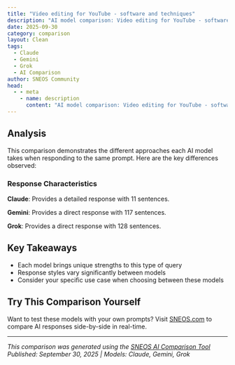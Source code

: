 ```yaml
---
title: "Video editing for YouTube - software and techniques"
description: "AI model comparison: Video editing for YouTube - software and techniques..."
date: 2025-09-30
category: comparison
layout: Clean
tags:
  - Claude
  - Gemini
  - Grok
  - AI Comparison
author: SNEOS Community
head:
  - - meta
    - name: description
      content: "AI model comparison: Video editing for YouTube - software and techniques..."
---
```


<ChatComparison
  title="Video editing for YouTube - software and techniques"
  prompt="Video editing for YouTube - software and techniques"
  :responses='{
    "Claude": "# YouTube Video Editing: Software \u0026 Techniques Guide\n\n## \uD83C\uDFAC **Software Recommendations by Skill Level**\n\n### **Beginner-Friendly**\n- **DaVinci Resolve** (Free) - Professional features, steep learning curve but worth it\n- **Shotcut** (Free) - Simple interface, good for basic editing\n- **iMovie** (Mac) - Intuitive, great templates\n- **Filmora** (Paid) - User-friendly with effects library\n\n### **Intermediate**\n- **Adobe Premiere Pro** (Subscription) - Industry standard, extensive tutorials\n- **Final Cut Pro** (Mac) - Optimized for Mac, magnetic timeline\n- **HitFilm Express** (Free/Paid) - Built-in VFX capabilities\n\n### **Advanced**\n- **Avid Media Composer** - Professional workflows\n- **Adobe After Effects** - For motion graphics and complex effects\n\n## \uD83C\uDFAF **Essential YouTube Editing Techniques**\n\n### **Hook Creation (First 15 seconds)**\n- Start with action/question/bold statement\n- Use quick cuts and dynamic visuals\n- Tease what\u0027s coming later in the video\n\n### **Pacing \u0026 Retention**\n- **Jump cuts** - Remove \u0022ums,\u0022 pauses, mistakes\n- **Cutaway shots** - B-roll to illustrate points\n- **Speed ramping** - Speed up boring parts, slow down key moments\n- **Pattern interrupts** - Change scenes every 3-5 seconds\n\n### **Audio Enhancement**\n- **Noise reduction** - Clean background noise\n- **EQ adjustment** - Enhance voice frequencies\n- **Compression** - Even out volume levels\n- **Music mixing** - Background music at -20dB to -15dB\n\n## \uD83D\uDCF1 **YouTube-Specific Optimizations**\n\n### **Thumbnails**\n- Export at 1280x720px\n- High contrast, bold text\n- Faces with exaggerated expressions\n- Consistent branding elements\n\n### **Format Settings**\n- **Resolution**: 1080p minimum (4K preferred)\n- **Frame rate**: 24fps (cinematic) or 30fps (standard)\n- **Bitrate**: 8-12 Mbps for 1080p\n- **Format**: MP4 (H.264 codec)\n\n### **Accessibility**\n- Add captions/subtitles\n- Use clear, readable fonts\n- Maintain good color contrast\n\n## \uD83D\uDE80 **Advanced Techniques**\n\n### **Storytelling Structure**\n1. **Hook** (0-15 seconds)\n2. **Setup** - Introduce topic/problem\n3. **Conflict** - Build tension/curiosity\n4. **Resolution** - Deliver value/solution\n5. **CTA** - Subscribe, like, comment\n\n### **Visual Enhancement**\n- **Color grading** - Consistent look across clips\n- **Motion graphics** - Lower thirds, animated text\n- **Transitions** - Cross dissolves, wipes (use sparingly)\n- **Split screen** - Compare/contrast visuals\n\n### **Engagement Boosters**\n- **Progress bars** - Show video structure\n- **Countdown timers** - Create urgency\n- **Highlight boxes** - Draw attention to key points\n- **Zoom effects** - Emphasize important moments\n\n## \uD83D\uDCA1 **Workflow Tips**\n\n### **Pre-Production**\n- Plan your edit with a rough script/outline\n- Organize footage in labeled folders\n- Create project templates with standard settings\n\n### **Editing Process**\n1. **Rough cut** - Basic story structure\n2. **Fine cut** - Detailed pacing and timing\n3. **Color/Audio** - Polish the technical aspects\n4. **Graphics** - Add titles, effects, thumbnails\n5. **Final review** - Check on different devices\n\n### **Time-Saving Shortcuts**\n- Use keyboard shortcuts extensively\n- Create custom effect presets\n- Batch export multiple videos\n- Use proxy files for 4K footage\n\n## \uD83D\uDCCA **Analytics-Driven Editing**\n\n### **Monitor These Metrics**\n- **Average view duration** - Identify drop-off points\n- **Click-through rate** - Thumbnail/title effectiveness\n- **Engagement rate** - Comments, likes, shares\n\n### **Adjust Based on Data**\n- Shorten intros if early drop-off occurs\n- Test different thumbnail styles\n- A/B test different opening hooks\n\n## ",
    "Gemini": "Okay, let\u0027s dive into the world of YouTube video editing, covering software options and techniques to help you create engaging content.\n\n**I. Software Options (Categorized by Skill Level and Budget):**\n\n*   **Beginner-Friendly \u0026 Free (or Freemium):**\n\n    *   **DaVinci Resolve (Free Version):** A surprisingly powerful option with a free version that\u0027s more than enough for most beginners.  It has a steep learning curve, but the free version offers cutting, color correction, audio mixing, and some visual effects.  Lots of tutorials available on YouTube.\n    *   **CapCut (Mobile \u0026 Desktop):** Incredibly user-friendly, especially if you\u0027re coming from TikTok or similar platforms. It\u0027s available on mobile and desktop, and it\u0027s free with some templates/effects as paid options. Great for simple edits, adding text, music, and transitions.\n    *   **OpenShot:** A completely free and open-source editor.  It\u0027s not the most polished, but it\u0027s functional and a good starting point if you want something free without limitations.\n\n*   **Mid-Range \u0026 Affordable (Paid, often Subscription-Based):**\n\n    *   **Filmora:** An easier-to-learn, powerful editor with a lot of built-in effects, transitions, and templates. It\u0027s a good balance between ease of use and functionality. Often available with a perpetual license or a subscription.\n    *   **Adobe Premiere Elements:** A simplified version of Premiere Pro, targeted at hobbyists. It has guided edits and automatic features to make video editing easier.\n\n*   **Professional-Grade (Paid, often Subscription-Based):**\n\n    *   **Adobe Premiere Pro:** The industry standard. Incredibly powerful, with a vast array of features for editing, color correction, audio mixing, and more. Requires a Creative Cloud subscription.  Excellent integration with other Adobe products like After Effects and Photoshop.\n    *   **Final Cut Pro:** (Mac only) A professional-level editor known for its speed and efficient workflow. A one-time purchase (rather than a subscription).\n\n**Choosing the Right Software:**\n\n*   **Your experience level:** Start with something beginner-friendly if you\u0027re new to video editing.\n*   **Your budget:** Factor in the cost of the software (one-time purchase or subscription).\n*   **Your needs:** Consider the types of videos you\u0027ll be creating and the features you\u0027ll need (e.g., motion graphics, advanced color correction).\n*   **Your operating system:** Some software is only available on specific platforms (e.g., Final Cut Pro is Mac-only).\n*   **Learning resources:** Check for tutorials and online communities for the software you\u0027re considering.\n\n**II. Essential Video Editing Techniques for YouTube:**\n\n*   **Basic Cutting \u0026 Trimming:**\n    *   **Removing Fluff:** Cut out pauses, \u0022umms,\u0022 \u0022ahhs,\u0022 mistakes, and unnecessary moments.\n    *   **Tightening the Pace:** Keep the video moving.  Don\u0027t let shots linger for too long.\n    *   **Maintaining Rhythm:** Vary the shot length to keep viewers engaged. Shorten shots during more exciting moments.\n\n*   **Transitions:**\n    *   **Cut:** The most common and often best transition. A simple, clean cut from one shot to the next.\n    *   **Dissolve:** A gradual transition where one shot fades into the next. Use sparingly; overusing dissolves can make your video feel amateurish.\n    *   **Fade to Black/White:** Used to signal a change in scene or a pause in the action.\n    *   **Wipes/Special Effects Transitions:**  Avoid overuse. They can be distracting if not used intentionally and tastefully. Many beginners overuse this.\n\n*   **Color Correction \u0026 Grading:**\n    *   **Color Correction:** Fixing issues with exposure, white balance, and contrast. The goal is to make the video look natural and consistent.\n    *   **Color Grading:** Applying a stylistic look to the video. This can involve adjusting the colors to create a specific mood or atmosphere.\n    *   **Consistency:** Maintain a consistent look throughout your video. Don\u0027t have wildly different color palettes in different scenes.\n    *   **LUTs (Lookup Tables):** Pre-made color grading presets that can quickly apply a specific look to your footage.\n\n*   **Audio Editing:**\n    *   **Noise Reduction:** Remove unwanted background noise.\n    *   **Leveling Audio:** Ensure consistent audio levels throughout the video. Avoid audio that\u0027s too quiet or too loud.\n    *   **Music \u0026 Sound Effects:** Use background music and sound effects to enhance the video\u0027s atmosphere and impact.\n    *   **Music Licensing:** Be careful about using copyrighted music. Use royalty-free music libraries (e.g., Epidemic Sound, Artlist, YouTube Audio Library).\n    *   **Audio Clarity:** Prioritize clear and understandable audio.  Poor audio is often more distracting than poor video quality.\n\n*   **Text \u0026 Graphics:**\n    *   **Titles \u0026 Lower Thirds:** Use clear and concise titles and lower thirds to identify speakers, locations, or topics.\n    *   **Motion Graphics:** Use animated text, logos, and graphics to add visual interest and emphasis.\n    *   **Consistency:** Use a consistent font, color scheme, and style for all text and graphics.\n    *   **Keep it Simple:** Avoid cluttering the screen with too much text or graphics.\n\n*   **Pacing \u0026 Storytelling:**\n    *   **Keep it Moving:** Avoid long, drawn-out scenes.\n    *   **Varying Shots:** Use a mix of wide shots, medium shots, and close-ups to keep the viewer engaged.\n    *   **B-Roll Footage:** Use supplementary footage to illustrate what you\u0027re talking about or to add visual interest.\n    *   **Storytelling:** Structure your video with a clear beginning, middle, and end.  Think about the narrative you\u0027re trying to tell.\n    *   **Hook the viewer:** Start with a compelling intro that grabs the viewer\u0027s attention in the first few seconds.\n\n*   **Zoom and Pan:**\n    *   **Subtle Movement:** Add subtle zooms and pans to static shots to make them more dynamic.\n    *   **Avoid Overuse:** Don\u0027t overdo it with zooms and pans, as they can be distracting.\n\n*   **Keyframing:**\n    *   **Animating Effects:** Use keyframes to animate text, graphics, and other effects.\n    *   **Dynamic Movement:** Create dynamic movement by animating the position, scale, rotation, and opacity of elements.\n\n*   **Keyboard Shortcuts:**\n    *   **Efficiency:** Learn keyboard shortcuts for your editing software to speed up your workflow.\n    *   **Common Shortcuts:**  Common shortcuts include:\n        *   \u0060I\u0060: Mark In (start point of a clip)\n        *   \u0060O\u0060: Mark Out (end point of a clip)\n        *   \u0060Delete\u0060 or \u0060Backspace\u0060: Delete\n        *   \u0060Ctrl\u002BZ\u0060 (Windows) or \u0060Cmd\u002BZ\u0060 (Mac): Undo\n        *   \u0060Ctrl\u002BS\u0060 (Windows) or \u0060Cmd\u002BS\u0060 (Mac): Save\n\n**III. Tips for YouTube Video Editing:**\n\n*   **Plan Your Edit:** Before you start editing, create a rough outline or storyboard of your video. This will help you stay organized and focused.\n*   **Organize Your Footage:** Keep your footage organized into folders and label your clips clearly.\n*   **Back Up Your Project:** Regularly back up your project files to prevent data loss.\n*   **Watch Other Videos:** Watch other YouTube videos in your niche to get inspiration and learn new techniques.\n*   **Practice Regularly:** The more you edit, the better you\u0027ll become.\n*   **Get Feedback:** Share your videos with friends, family, or other creators and ask for feedback.\n*   **Optimize for YouTube:** Use relevant keywords in your video title, description, and tags.\n*   **Create a Compelling Thumbnail:** Design an eye-catching thumbnail that accurately represents your video.\n\n**IV.  Example Workflow (using DaVinci Resolve - Free):**\n\n1.  **Import Footage:**  Import your video clips and audio files into the Resolve media pool.\n2.  **Organize Media:**  Create bins (folders) to organize your footage by scene or topic.\n3.  **Create a Timeline:** Drag your clips onto the timeline in the Edit page.\n4.  **Cut \u0026 Trim:**  Use the blade tool to cut out unwanted sections of your clips. Drag the edges of clips to trim them.\n5.  **Add Transitions:** Add transitions between clips, such as cuts, dissolves, or fades.\n6.  **Color Correction:** Go to the Color page and adjust the exposure, contrast, white balance, and colors of your clips.\n7.  **Audio Editing:** Go to the Fairlight page and adjust the audio levels, remove noise, and add music and sound effects.\n8.  **Add Text \u0026 Graphics:** Use the Fusion page or the Edit page to add titles, lower thirds, and motion graphics.\n9.  **Export:** Go to the Deliver page and export your video in a YouTube-friendly format (e.g., MP4, H.264 codec, 1920x1080 resolution, 30fps).\n\n**V.  Resources for Learning:**\n\n*   **YouTube Channels:** Search for tutorials on video editing, DaVinci Resolve, Premiere Pro, etc. Channels like Casey Faris, Peter McKinnon, and many others offer excellent tutorials.\n*   **Online Courses:** Platforms like Udemy, Skillshare, and LinkedIn Learning offer video editing courses.\n*   **Software Documentation:**  Refer to the official documentation for your editing software.\n*   **Online Forums \u0026 Communities:** Join online forums and communities dedicated to video editing.\n\nBy understanding these techniques and using the right software, you can create high-quality videos that will engage your audience and help you grow your YouTube channel. Good luck!\n",
    "Grok": "Creating engaging content for YouTube involves skillful video editing to capture and retain your audience\u0027s attention. Below, I\u2019ll break down popular software options and key techniques to help you edit videos for YouTube, catering to both beginners and advanced creators.\n\n---\n\n### Software for YouTube Video Editing\nChoosing the right video editing software depends on your skill level, budget, and the type of content you\u0027re creating. Here are some popular options:\n\n#### Free Software\n1. **DaVinci Resolve**\n   - **Best for:** Beginners to professionals, especially for color grading.\n   - **Features:** Advanced color correction, audio editing, and visual effects. It also supports 4K and higher resolutions.\n   - **Pros:** Free version is very powerful; professional-grade tools.\n   - **Cons:** Steeper learning curve for beginners; requires a decent computer for smooth performance.\n   - **Platform:** Windows, macOS, Linux.\n\n2. **iMovie**\n   - **Best for:** Apple users, beginners.\n   - **Features:** Simple drag-and-drop interface, basic transitions, and effects. Great for quick edits.\n   - **Pros:** Free for macOS/iOS users, intuitive to use.\n   - **Cons:** Limited advanced features; macOS/iOS only.\n   - **Platform:** macOS, iOS.\n\n3. **HitFilm Express**\n   - **Best for:** Beginners interested in VFX (visual effects).\n   - **Features:** Basic editing with access to free VFX tools.\n   - **Pros:** Free with a large library of tutorials; good for creative effects.\n   - **Cons:** Requires registration; not as user-friendly as others.\n   - **Platform:** Windows, macOS.\n\n#### Paid Software\n1. **Adobe Premiere Pro**\n   - **Best for:** Intermediate to professional creators.\n   - **Features:** Industry-standard software with robust timeline editing, multi-cam support, and integration with After Effects for animations.\n   - **Pros:** Highly customizable, supports high-resolution videos, vast plugin support.\n   - **Cons:** Subscription-based ($20.99/month); steep learning curve.\n   - **Platform:** Windows, macOS.\n\n2. **Final Cut Pro**\n   - **Best for:** Apple users, intermediate to professional.\n   - **Features:** Fast rendering, magnetic timeline, advanced color grading, and 360-degree video editing.\n   - **Pros:** One-time purchase ($299.99), optimized for macOS.\n   - **Cons:** Expensive upfront; macOS only.\n   - **Platform:** macOS.\n\n3. **Filmora**\n   - **Best for:** Beginners to intermediate creators.\n   - **Features:** Easy-to-use interface, built-in effects, templates, and royalty-free music.\n   - **Pros:** Affordable (starts at $49.99/year), user-friendly.\n   - **Cons:** Limited advanced features compared to Premiere or Final Cut.\n   - **Platform:** Windows, macOS.\n\n#### Mobile Apps\n1. **CapCut**\n   - **Best for:** Quick edits on the go, beginners.\n   - **Features:** Templates, effects, and text animations tailored for social media (including YouTube Shorts).\n   - **Pros:** Free, user-friendly, good for vertical content.\n   - **Cons:** Limited control for detailed edits.\n   - **Platform:** iOS, Android.\n\n2. **InShot**\n   - **Best for:** Mobile editing for social media content.\n   - **Features:** Basic cuts, transitions, text, and aspect ratio adjustments.\n   - **Pros:** Affordable, easy to use.\n   - **Cons:** Watermark on free version; fewer features than desktop software.\n   - **Platform:** iOS, Android.\n\n---\n\n### Essential Video Editing Techniques for YouTube\nTo create compelling YouTube videos, focus on storytelling, pacing, and viewer engagement. Here are key techniques to master:\n\n#### 1. Planning and Organization\n   - **Storyboard Your Video:** Plan your shots and script before editing to save time and ensure a cohesive story.\n   - **Organize Footage:** Use folders to categorize raw footage, audio, and graphics. Label clips clearly to streamline the editing process.\n\n#### 2. Cutting and Trimming\n   - **Remove Unnecessary Content:** Cut out mistakes, long pauses, or irrelevant parts to keep the video concise and engaging (YouTube viewers have short attention spans).\n   - **Jump Cuts:** Use quick cuts to maintain energy, especially in vlogs or talking-head videos. For example, cut out pauses when speaking to make the delivery snappier.\n   - **B-Roll Footage:** Layer secondary footage over your main video to add context or cover cuts. For example, if you\u0027re talking about a product, show close-up shots of it.\n\n#### 3. Pacing and Flow\n   - **Keep it Dynamic:** Vary the pace by alternating between fast-paced sequences (action, quick cuts) and slower moments (emotional or explanatory content).\n   - **Transitions:** Use simple transitions like crossfades or cuts for a clean look. Avoid overusing flashy transitions as they can distract viewers.\n   - **Hook in the First 30 Seconds:** Start with a compelling hook (teaser, question, or bold statement) to grab attention and reduce bounce rates.\n\n#### 4. Audio Editing\n   - **Clear Voiceovers:** Use a good microphone and edit out background noise using tools like noise reduction in DaVinci Resolve or Audacity (free audio software).\n   - **Background Music:** Add royalty-free music from platforms like YouTube Audio Library, Epidemic Sound, or Artlist to set the mood. Ensure the music volume is lower than your voice (typically -15 to -20 dB below vocals).\n   - **Sound Effects (SFX):** Use subtle sound effects to emphasize actions (e.g., a \u201Cwhoosh\u201D for transitions or a \u201Cding\u201D for notifications). Avoid overuse.\n\n#### 5. Visual Enhancements\n   - **Color Correction and Grading:** Adjust brightness, contrast, and saturation to make your video look professional. Use LUTs (Look-Up Tables) in DaVinci Resolve or Premiere Pro for cinematic looks.\n   - **Text and Titles:** Add captions, lower thirds, or animated text to highlight key points. Keep text readable (use contrasting colors and large fonts).\n   - **Thumbnails in Editing:** Design eye-catching thumbnails using frames from your video. Add bold text and vibrant colors in software like Canva or Photoshop.\n\n#### 6. Effects and Animations\n   - **Zoom and Pan:** Add subtle zooms or pans (Ken Burns effect) to static shots to create movement using keyframes.\n   - **Motion Graphics:** Use templates or create simple animations for intros/outros to brand your channel (tools like After Effects or built-in Filmora effects).\n   - **Stabilization:** Smooth out shaky footage using stabilization tools in Premiere Pro, Final Cut, or DaVinci Resolve.\n\n#### 7. Engagement Techniques\n   - **Call to Action (CTA):** Add visual CTAs like \u201CSubscribe\u201D or \u201CWatch Next\u201D using text or annotations. Place them strategically at high-engagement points.\n   - **End Screens:** Use YouTube\u2019s end screen feature or edit in outros linking to other videos or playlists to increase watch time.\n\n#### 8. Export Settings for YouTube\n   - **Resolution and Aspect Ratio:** Export in at least 1080p (1920x1080) at 16:9 aspect ratio for standard videos, or 9:16 for YouTube Shorts.\n   - **Frame Rate:** Use 24fps for cinematic looks or 30/60fps for vlogs and gaming content.\n   - **File Format and Bitrate:** Export as MP4 with H.264 codec. YouTube recommends a bitrate of 8-12 Mbps for 1080p at 30fps.\n   - **File Size:** Keep file sizes manageable for faster uploads, but prioritize quality over compression.\n\n---\n\n### Tips for Beginner YouTubers\n- **Start Simple:** Focus on basic cuts, audio clarity, and pacing before diving into complex effects.\n- **Learn Keyboard Shortcuts:** Speed up editing by mastering shortcuts in your software (e.g., \u201CC\u201D for cut in Premiere Pro).\n- **Watch Tutorials:** Platforms like YouTube have countless tutorials for specific software and techniques (search \u201CPremiere Pro beginner tutorial\u201D or \u201CDaVinci Resolve color grading\u201D).\n- **Practice Consistency:** Maintain a consistent style (fonts, colors, intros) to build brand recognition.\n- **Analyze Retention Graphs:** Use YouTube Analytics to see where viewers drop off and adjust your editing to retain them longer.\n\n---\n\n### Advanced Techniques for Growth\n- **A/B Testing Thumbnails:** Edit multiple thumbnail options and test which one gets more clicks.\n- **Cinematic Intros:** Create 5-10 second intros using motion graphics to hook viewers.\n- **Multi-Layer Audio:** Balance voice, background music, and SFX for a polished soundscape.\n- **Batch Editing:** Edit multiple videos at once by setting up templates for intros, outros, and text styles.\n\n---\n\n### Recommended Workflow\n1. **Import and Organize:** Bring in all footage, audio, and assets into your software.\n2. **Rough Cut:** Arrange clips on the timeline, trim unnecessary parts.\n3. **Refine Edit:** Add transitions, B-roll, and pacing adjustments.\n4. **Audio Mixing:** Add music, voiceovers, and sound effects; balance levels.\n5. **Visual Polish:** Color grade, add text, and apply effects.\n6. **Export and Review:** Export a draft, watch it fully, and make final tweaks before uploading to YouTube.\n\n---\n\nBy combining the right software with these techniques, you can create professional-looking YouTube videos that stand out. Start with free tools like DaVinci Resolve or CapCut if you\u0027re on a budget, and focus on storytelling and pacing to engage your audience. As you grow, invest in paid software and advanced skills to elevate your content further. What kind of videos are"
  }'
  published-date="22:46"
/>

## Analysis

This comparison demonstrates the different approaches each AI model takes when responding to the same prompt. Here are the key differences observed:

### Response Characteristics

**Claude**: Provides a detailed response with 11 sentences. 

**Gemini**: Provides a direct response with 117 sentences. 

**Grok**: Provides a direct response with 128 sentences. 

## Key Takeaways

- Each model brings unique strengths to this type of query
- Response styles vary significantly between models
- Consider your specific use case when choosing between these models

## Try This Comparison Yourself

Want to test these models with your own prompts? Visit [SNEOS.com](https://sneos.com) to compare AI responses side-by-side in real-time.

---

*This comparison was generated using the [SNEOS AI Comparison Tool](https://sneos.com)*
*Published: September 30, 2025 | Models: Claude, Gemini, Grok*

